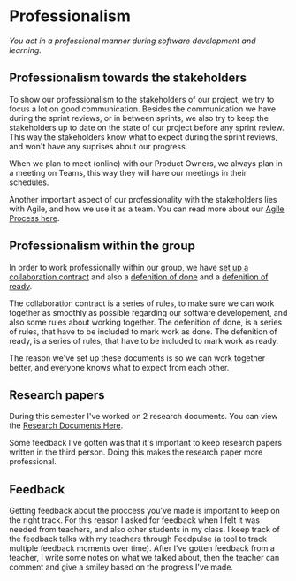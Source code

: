 # Professionalism
*You act in a professional manner during software development and learning.*

## Professionalism towards the stakeholders
To show our professionalism to the stakeholders of our project, we try to focus a lot on good communication.
Besides the communication we have during the sprint reviews, or in between sprints, we also try to keep the stakeholders up to date on the state of our project before any sprint review. This way the stakeholders know what to expect during the sprint reviews, and won't have any suprises about our progress.

When we plan to meet (online) with our Product Owners, we always plan in a meeting on Teams, this way they will have our meetings in their schedules.

Another important aspect of our professionality with the stakeholders lies with Agile, and how we use it as a team. You can read more about our [Agile Process here](https://github.com/LuukMaessen/PortfolioS3/blob/main/Proof/agile-method.md).

## Professionalism within the group
In order to work professionally within our group, we have [set up a collaboration contract](https://github.com/LuukMaessen/PortfolioS3/blob/main/GPDocumentation/CollaborationContract.md) and also a [defenition of done](https://github.com/LuukMaessen/PortfolioS3/blob/main/GPDocumentation/DefenitionOfDone.md) and a [defenition of ready](https://github.com/LuukMaessen/PortfolioS3/blob/main/GPDocumentation/DefenitionOfReady.md).

The collaboration contract is a series of rules, to make sure we can work together as smoothly as possible regarding our software developement, and also some rules about working together.
The defenition of done, is a series of rules, that have to be included to mark work as done.
The defenition of ready, is a series of rules, that have to be included to mark work as ready.

The reason we've set up these documents is so we can work together better, and everyone knows what to expect from each other.


## Research papers
During this semester I've worked on 2 research documents.
You can view the [Research Documents Here](https://github.com/LuukMaessen/PortfolioS3/blob/main/Documentation/ResearchDocuments.md).

Some feedback I've gotten was that it's important to keep research papers written in the third person. Doing this makes the research paper more professional.

## Feedback
Getting feedback about the proccess you've made is important to keep on the right track.
For this reason I asked for feedback when I felt it was needed from teachers, and also other students in my class.
I keep track of the feedback talks with my teachers through Feedpulse (a tool to track multiple feedback moments over time). After I've gotten feedback from a teacher, I write some notes on what we talked about, then the teacher can comment and give a smiley based on the progress I've made.

